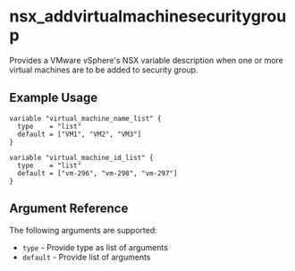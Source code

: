 # nsx\_addvirtualmachinesecuritygroup

Provides a VMware vSphere's NSX variable description when one or more virtual machines are to be added to security group. 

## Example Usage

```hcl
variable "virtual_machine_name_list" {
  type    = "list"
  default = ["VM1", "VM2", "VM3"]
}

variable "virtual_machine_id_list" {
  type    = "list"
  default = ["vm-296", "vm-298", "vm-297"]
}
```

## Argument Reference

The following arguments are supported:

* `type` - Provide type as list of arguments 
* `default` - Provide list of arguments